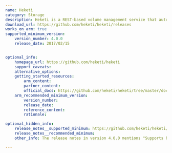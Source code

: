 ```yaml
---
name: Heketi
category: Storage
description: Heketi is a REST-based volume management service that automates the provisioning and lifecycle of GlusterFS volumes across distributed storage nodes.
download_url: https://github.com/heketi/heketi/releases
works_on_arm: true
supported_minimum_version:
    version_number: 4.0.0
    release_date: 2017/02/15


optional_info:
    homepage_url: https://github.com/heketi/heketi
    support_caveats: 
    alternative_options:
    getting_started_resources:
        arm_content:
        partner_content:
        official_docs: https://github.com/heketi/heketi/tree/master/docs/
    arm_recommended_minimum_version:
        version_number:
        release_date:
        reference_content:
        rationale:

optional_hidden_info:
    release_notes__supported_minimum: https://github.com/heketi/heketi/releases/tag/v4.0.0
    release_notes__recommended_minimum:
    other_info: The release notes in version 4.0.0 mentions "Supports builds for Raspberry Pi as well as other architectures". Linux-arm64 heketi binaries are first rolled out in this version.

---
```

